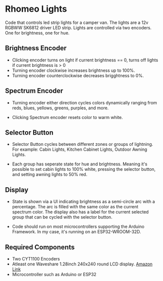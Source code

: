 # Rhomeo Lights

Code that controls led strip lights for a camper van. The lights are a 12v RGBWW SK6812 driver LED strip. Lights are controlled via two encoders. One for brightness, one for hue.

## Brightness Encoder

* Clicking encoder turns on light if current brightness == 0, turns off lights if current brightness is > 0
* Turning encoder clockwise increases brightness up to 100%.
* Turning encoder counterclockwise decreases brigghtness to 0%.

## Spectrum Encoder

* Turning encoder either direction cycles colors dynamically ranging from reds, blues, yellows, greens, purples, and more.

* Clicking Spectrum encoder resets color to warm white.

## Selector Button

* Selector Button cycles between different zones or groups of lightning. For example: Cabin Lights, Kitchen Cabinet Lights, Outdoor Awning Lights.

* Each group has seperate state for hue and brightness. Meaning it's possible to set cabin lights to 100% white, pressing the selector button, and setting awning lights to 50% red.

## Display

* State is shown via a UI indicating brightness as a semi-circle arc with a percentage. The arc is filled with the same color as the current spectrum color. The display also has a label for the current selected group that can be cycled with the selector button.

* Code should run on most microcontrollers supporting the Arduino Framework. In my case, it's running on an ESP32-WROOM-32D.

## Required Components

* Two CYT1100 Encoders
* Atleast one Waveshare 1.28inch 240x240 round LCD display. [Amazon Link](https://www.amazon.com/Waveshare-1-28inch-LCD-Module-Resolution/dp/B08V5538C6?&_encoding=UTF8&tag=floorplot-20)
* Microcontroller such as Arduino or ESP32